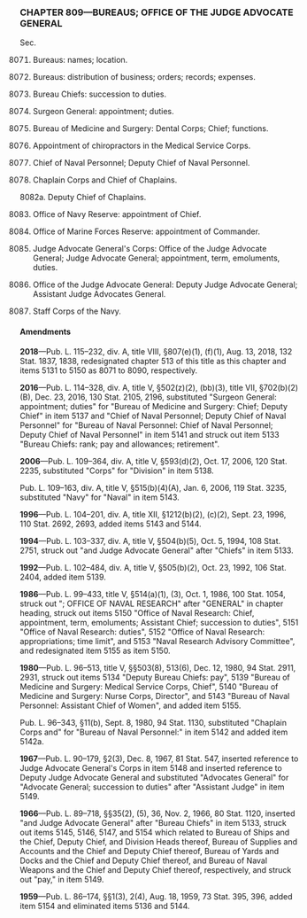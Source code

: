 ### **CHAPTER 809—BUREAUS; OFFICE OF THE JUDGE ADVOCATE GENERAL** ###

Sec.

8071. Bureaus: names; location.

8072. Bureaus: distribution of business; orders; records; expenses.

8075. Bureau Chiefs: succession to duties.

8077. Surgeon General: appointment; duties.

8078. Bureau of Medicine and Surgery: Dental Corps; Chief; functions.

8079. Appointment of chiropractors in the Medical Service Corps.

8081. Chief of Naval Personnel; Deputy Chief of Naval Personnel.

8082. Chaplain Corps and Chief of Chaplains.

8082a. Deputy Chief of Chaplains.

8083. Office of Navy Reserve: appointment of Chief.

8084. Office of Marine Forces Reserve: appointment of Commander.

8088. Judge Advocate General's Corps: Office of the Judge Advocate General; Judge Advocate General; appointment, term, emoluments, duties.

8089. Office of the Judge Advocate General: Deputy Judge Advocate General; Assistant Judge Advocates General.

8090. Staff Corps of the Navy.

#### Amendments ####

**2018**—Pub. L. 115–232, div. A, title VIII, §807(e)(1), (f)(1), Aug. 13, 2018, 132 Stat. 1837, 1838, redesignated chapter 513 of this title as this chapter and items 5131 to 5150 as 8071 to 8090, respectively.

**2016**—Pub. L. 114–328, div. A, title V, §502(z)(2), (bb)(3), title VII, §702(b)(2)(B), Dec. 23, 2016, 130 Stat. 2105, 2196, substituted "Surgeon General: appointment; duties" for "Bureau of Medicine and Surgery: Chief; Deputy Chief" in item 5137 and "Chief of Naval Personnel; Deputy Chief of Naval Personnel" for "Bureau of Naval Personnel: Chief of Naval Personnel; Deputy Chief of Naval Personnel" in item 5141 and struck out item 5133 "Bureau Chiefs: rank; pay and allowances; retirement".

**2006**—Pub. L. 109–364, div. A, title V, §593(d)(2), Oct. 17, 2006, 120 Stat. 2235, substituted "Corps" for "Division" in item 5138.

Pub. L. 109–163, div. A, title V, §515(b)(4)(A), Jan. 6, 2006, 119 Stat. 3235, substituted "Navy" for "Naval" in item 5143.

**1996**—Pub. L. 104–201, div. A, title XII, §1212(b)(2), (c)(2), Sept. 23, 1996, 110 Stat. 2692, 2693, added items 5143 and 5144.

**1994**—Pub. L. 103–337, div. A, title V, §504(b)(5), Oct. 5, 1994, 108 Stat. 2751, struck out "and Judge Advocate General" after "Chiefs" in item 5133.

**1992**—Pub. L. 102–484, div. A, title V, §505(b)(2), Oct. 23, 1992, 106 Stat. 2404, added item 5139.

**1986**—Pub. L. 99–433, title V, §514(a)(1), (3), Oct. 1, 1986, 100 Stat. 1054, struck out "; OFFICE OF NAVAL RESEARCH" after "GENERAL" in chapter heading, struck out items 5150 "Office of Naval Research: Chief, appointment, term, emoluments; Assistant Chief; succession to duties", 5151 "Office of Naval Research: duties", 5152 "Office of Naval Research: appropriations; time limit", and 5153 "Naval Research Advisory Committee", and redesignated item 5155 as item 5150.

**1980**—Pub. L. 96–513, title V, §§503(8), 513(6), Dec. 12, 1980, 94 Stat. 2911, 2931, struck out items 5134 "Deputy Bureau Chiefs: pay", 5139 "Bureau of Medicine and Surgery: Medical Service Corps, Chief", 5140 "Bureau of Medicine and Surgery: Nurse Corps, Director", and 5143 "Bureau of Naval Personnel: Assistant Chief of Women", and added item 5155.

Pub. L. 96–343, §11(b), Sept. 8, 1980, 94 Stat. 1130, substituted "Chaplain Corps and" for "Bureau of Naval Personnel:" in item 5142 and added item 5142a.

**1967**—Pub. L. 90–179, §2(3), Dec. 8, 1967, 81 Stat. 547, inserted reference to Judge Advocate General's Corps in item 5148 and inserted reference to Deputy Judge Advocate General and substituted "Advocates General" for "Advocate General; succession to duties" after "Assistant Judge" in item 5149.

**1966**—Pub. L. 89–718, §§35(2), (5), 36, Nov. 2, 1966, 80 Stat. 1120, inserted "and Judge Advocate General" after "Bureau Chiefs" in item 5133, struck out items 5145, 5146, 5147, and 5154 which related to Bureau of Ships and the Chief, Deputy Chief, and Division Heads thereof, Bureau of Supplies and Accounts and the Chief and Deputy Chief thereof, Bureau of Yards and Docks and the Chief and Deputy Chief thereof, and Bureau of Naval Weapons and the Chief and Deputy Chief thereof, respectively, and struck out "pay," in item 5149.

**1959**—Pub. L. 86–174, §§1(3), 2(4), Aug. 18, 1959, 73 Stat. 395, 396, added item 5154 and eliminated items 5136 and 5144.